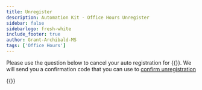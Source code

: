 ```yaml
---
title: Unregister
description: Automation Kit - Office Hours Unregister
sidebar: false
sidebarlogo: fresh-white
include_footer: true
author: Grant-Archibald-MS
tags: ['Office Hours']
---
```


Please use the question below to cancel your auto registration for {{<product-name>}}. We will send you a confirmation code that you can use to [confirm unregistration](/office-hours/unregister-confirm)

{{<questions name="/content/en-us/office-hours/unregister.json" completed="Thank you for completing unregistration questions" showNavigationButtons=false />}}